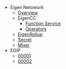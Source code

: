 - Eigen Netowork
  - [Overview](https://raw.githubusercontent.com/ieigen/ieigen/main/README.md)
  - EigenCC
    - [Function Service](https://raw.githubusercontent.com/ieigen/ieigen/main/cc/README.md ':include')
    - [Operators](operators.md)
  - [EigenRollup](https://raw.githubusercontent.com/ieigen/ieigen/main/l2/README.md)
  - [Secret](https://raw.githubusercontent.com/ieigen/secret/main/README.md)
  - [Mixer](https://raw.githubusercontent.com/ieigen/ieigen/main/l2/box/mixer/README.md)
- EGIP
  - [00001](egip/00001.md)
  - [00002](egip/00002.md)
